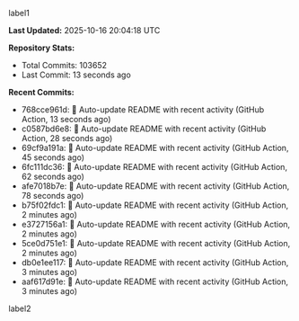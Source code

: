 
label1 
<!-- ACTIVITY_START -->
**Last Updated:** 2025-10-16 20:04:18 UTC

**Repository Stats:**
- Total Commits: 103652
- Last Commit: 13 seconds ago

**Recent Commits:**
- 768cce961d: 🤖 Auto-update README with recent activity (GitHub Action, 13 seconds ago)
- c0587bd6e8: 🤖 Auto-update README with recent activity (GitHub Action, 28 seconds ago)
- 69cf9a191a: 🤖 Auto-update README with recent activity (GitHub Action, 45 seconds ago)
- 6fc111dc36: 🤖 Auto-update README with recent activity (GitHub Action, 62 seconds ago)
- afe7018b7e: 🤖 Auto-update README with recent activity (GitHub Action, 78 seconds ago)
- b75f02fdc1: 🤖 Auto-update README with recent activity (GitHub Action, 2 minutes ago)
- e3727156a1: 🤖 Auto-update README with recent activity (GitHub Action, 2 minutes ago)
- 5ce0d751e1: 🤖 Auto-update README with recent activity (GitHub Action, 2 minutes ago)
- db0e1ee117: 🤖 Auto-update README with recent activity (GitHub Action, 3 minutes ago)
- aaf617d91e: 🤖 Auto-update README with recent activity (GitHub Action, 3 minutes ago)
<!-- ACTIVITY_END -->

label2
